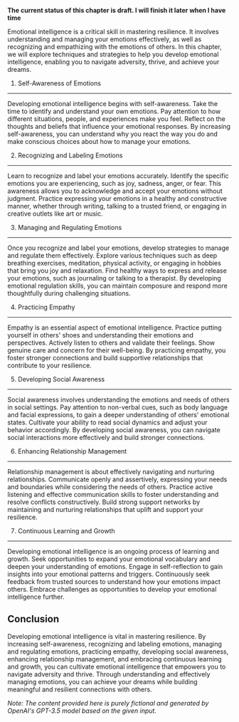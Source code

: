 **The current status of this chapter is draft. I will finish it later when I have time**

Emotional intelligence is a critical skill in mastering resilience. It involves understanding and managing your emotions effectively, as well as recognizing and empathizing with the emotions of others. In this chapter, we will explore techniques and strategies to help you develop emotional intelligence, enabling you to navigate adversity, thrive, and achieve your dreams.

1. Self-Awareness of Emotions
-----------------------------

Developing emotional intelligence begins with self-awareness. Take the time to identify and understand your own emotions. Pay attention to how different situations, people, and experiences make you feel. Reflect on the thoughts and beliefs that influence your emotional responses. By increasing self-awareness, you can understand why you react the way you do and make conscious choices about how to manage your emotions.

2. Recognizing and Labeling Emotions
------------------------------------

Learn to recognize and label your emotions accurately. Identify the specific emotions you are experiencing, such as joy, sadness, anger, or fear. This awareness allows you to acknowledge and accept your emotions without judgment. Practice expressing your emotions in a healthy and constructive manner, whether through writing, talking to a trusted friend, or engaging in creative outlets like art or music.

3. Managing and Regulating Emotions
-----------------------------------

Once you recognize and label your emotions, develop strategies to manage and regulate them effectively. Explore various techniques such as deep breathing exercises, meditation, physical activity, or engaging in hobbies that bring you joy and relaxation. Find healthy ways to express and release your emotions, such as journaling or talking to a therapist. By developing emotional regulation skills, you can maintain composure and respond more thoughtfully during challenging situations.

4. Practicing Empathy
---------------------

Empathy is an essential aspect of emotional intelligence. Practice putting yourself in others' shoes and understanding their emotions and perspectives. Actively listen to others and validate their feelings. Show genuine care and concern for their well-being. By practicing empathy, you foster stronger connections and build supportive relationships that contribute to your resilience.

5. Developing Social Awareness
------------------------------

Social awareness involves understanding the emotions and needs of others in social settings. Pay attention to non-verbal cues, such as body language and facial expressions, to gain a deeper understanding of others' emotional states. Cultivate your ability to read social dynamics and adjust your behavior accordingly. By developing social awareness, you can navigate social interactions more effectively and build stronger connections.

6. Enhancing Relationship Management
------------------------------------

Relationship management is about effectively navigating and nurturing relationships. Communicate openly and assertively, expressing your needs and boundaries while considering the needs of others. Practice active listening and effective communication skills to foster understanding and resolve conflicts constructively. Build strong support networks by maintaining and nurturing relationships that uplift and support your resilience.

7. Continuous Learning and Growth
---------------------------------

Developing emotional intelligence is an ongoing process of learning and growth. Seek opportunities to expand your emotional vocabulary and deepen your understanding of emotions. Engage in self-reflection to gain insights into your emotional patterns and triggers. Continuously seek feedback from trusted sources to understand how your emotions impact others. Embrace challenges as opportunities to develop your emotional intelligence further.

Conclusion
----------

Developing emotional intelligence is vital in mastering resilience. By increasing self-awareness, recognizing and labeling emotions, managing and regulating emotions, practicing empathy, developing social awareness, enhancing relationship management, and embracing continuous learning and growth, you can cultivate emotional intelligence that empowers you to navigate adversity and thrive. Through understanding and effectively managing emotions, you can achieve your dreams while building meaningful and resilient connections with others.

*Note: The content provided here is purely fictional and generated by OpenAI's GPT-3.5 model based on the given input.*
